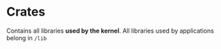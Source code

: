 # Crates
Contains all libraries **used by the kernel**. All libraries used
by applications belong in `/lib`